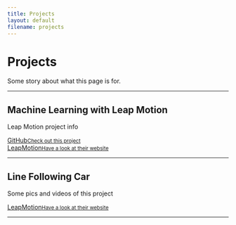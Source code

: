 ```yaml
---
title: Projects
layout: default
filename: projects
--- 
```


<h1>Projects</h1>

<p>
  Some story about what this page is for.
</p>

<hr>
<h2>Machine Learning with Leap Motion</h2>
<p>
  Leap Motion project info
</p>
<div class="linkbox">
  <div class="innerleft">
    <a href="https://github.com/Jonathan-Oehley/EEE4114F_Project" target="_blank">GitHub<small>Check out this project</small></a>
  </div>
  <div class="innerright">
    <a href="https://www.leapmotion.com" target="_blank">LeapMotion<small>Have a look at their website</small></a>
  </div>
</div>


<hr>
<h2>Line Following Car</h2>
<p>
  Some pics and videos of this project
</p>
<div class="linkbox">
  <a href="https://www.leapmotion.com" target="_blank">LeapMotion<small>Have a look at their website</small></a>
</div>
<hr>
